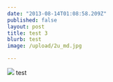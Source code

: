 ```yaml
---
date: "2013-08-14T01:08:58.209Z"
published: false
layout: post
title: test 3
blurb: test
image: /upload/2u_md.jpg

---
```


![](/upload/2v_md.jpg) test
